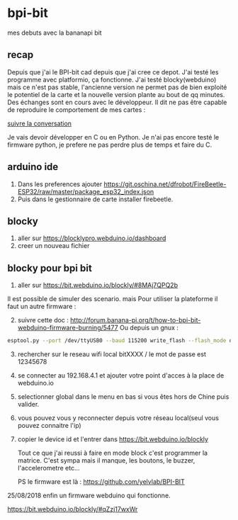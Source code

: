 # bpi-bit
mes debuts avec la bananapi bit

## recap

Depuis que j'ai le BPI-bit cad depuis que j'ai cree ce depot. J'ai testé les programme avec platformio, ça fonctionne.
J'ai testé blocky(webduino) mais ce n'est pas stable, l'ancienne version ne permet pas de bien exploité le potentiel de la carte et la nouvelle version plante au bout de qq minutes.
Des échanges sont en cours avec le développeur. Il dit ne pas être capable de reproduire le comportement de mes cartes :

[suivre la conversation](http://forum.banana-pi.org/t/how-to-bpi-bit-webduino-firmware-burning/5477)

Je vais devoir développer en C ou en Python. Je n'ai pas encore testé le firmware python, je prefere ne pas perdre plus de temps et faire du C.



## arduino ide

1) Dans les preferences ajouter https://git.oschina.net/dfrobot/FireBeetle-ESP32/raw/master/package_esp32_index.json
2) Puis dans le gestionnaire de carte installer firebeetle.

## blocky

1) aller sur https://blocklypro.webduino.io/dashboard
2) creer un nouveau fichier

## blocky pour bpi bit

1) aller sur https://bit.webduino.io/blockly/#8MAj7QPQ2b

Il est possible de simuler des scenario. mais Pour utiliser la plateforme il faut un autre firmware :

2) suivre cette doc : http://forum.banana-pi.org/t/how-to-bpi-bit-webduino-firmware-burning/5477
Ou depuis un gnux : 

```bash
esptool.py --port /dev/ttyUSB0 --baud 115200 write_flash --flash_mode dio --flash_size 4MB 0x1000 bootloader_dio_40m.bin 0x8000 partitions.bin 0xe000 boot_app0.bin 0x10000 bit_default.bin
```

3) rechercher sur le reseau wifi local bitXXXX / le mot de passe est 12345678
4) se connecter au 192.168.4.1 et ajouter votre point d'acces à la place de webduino.io
5) selectionner global dans le menu en bas si vous êtes hors de Chine puis valider.

6) vous pouvez vous y reconnecter depuis votre réseau local(seul vous pouvez connaitre l'ip)

7) copier le device id et l'entrer dans https://bit.webduino.io/blockly

   Tout ce que j'ai reussi à faire en mode block c'est programmer la matrice. C'est sympa mais il manque, les boutons, le buzzer, l'accelerometre etc...
   
   PS le firmware est là : https://github.com/yelvlab/BPI-BIT

25/08/2018 enfin un firmware webduino qui fonctionne.

https://bit.webduino.io/blockly/#qZzj17wxWr
